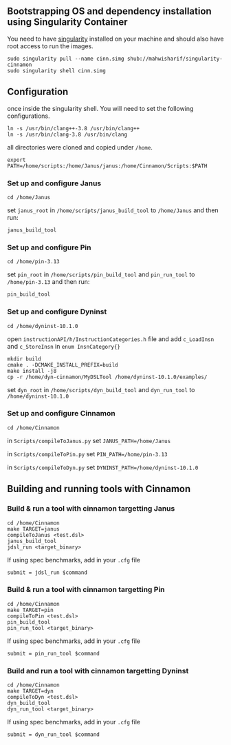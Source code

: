 ## Bootstrapping OS and dependency installation using Singularity Container 

You need to have [singularity](https://sylabs.io/guides/3.0/user-guide/quick_start.html) installed on your machine and should also have root access to run the images. 

```
sudo singularity pull --name cinn.simg shub://mahwisharif/singularity-cinnamon
sudo singularity shell cinn.simg
```

## Configuration 

once inside the singularity shell. You will need to set the following configurations. 

```
ln -s /usr/bin/clang++-3.8 /usr/bin/clang++
ln -s /usr/bin/clang-3.8 /usr/bin/clang
```

all directories were cloned and copied under `/home`. 

`export PATH=/home/scripts:/home/Janus/janus:/home/Cinnamon/Scripts:$PATH`

### Set up and configure Janus

`cd /home/Janus`

set `janus_root` in `/home/scripts/janus_build_tool` to `/home/Janus` and then run:

`janus_build_tool`

### Set up and configure Pin

`cd /home/pin-3.13`

set `pin_root` in `/home/scripts/pin_build_tool` and `pin_run_tool` to `/home/pin-3.13` and then run: 

`pin_build_tool`

### Set up and configure Dyninst
`cd /home/dyninst-10.1.0`

open `instructionAPI/h/InstructionCategories.h` file and add `c_LoadInsn` and `c_StoreInsn` in `enum InsnCategory{}`

```
mkdir build
cmake . -DCMAKE_INSTALL_PREFIX=build
make install -j8
cp -r /home/dyn-cinnamon/MyDSLTool /home/dyninst-10.1.0/examples/
```

set `dyn_root` in `/home/scripts/dyn_build_tool` and `dyn_run_tool` to `/home/dyninst-10.1.0`


### Set up and configure Cinnamon

`cd /home/Cinnamon`

in `Scripts/compileToJanus.py` set `JANUS_PATH=/home/Janus`

in `Scripts/compileToPin.py` set `PIN_PATH=/home/pin-3.13`

in `Scripts/compileToDyn.py` set `DYNINST_PATH=/home/dyninst-10.1.0`


## Building and running tools with Cinnamon 

### Build & run a tool with cinnamon targetting Janus
```
cd /home/Cinnamon
make TARGET=janus
compileToJanus <test.dsl>
janus_build_tool
jdsl_run <target_binary>
```

If using spec benchmarks, add in your `.cfg` file

`submit = jdsl_run $command`

### Build & run a tool with cinnamon targetting Pin
```
cd /home/Cinnamon
make TARGET=pin
compileToPin <test.dsl>
pin_build_tool
pin_run_tool <target_binary>
```

If using spec benchmarks, add in your `.cfg` file

`submit = pin_run_tool $command`

### Build and run a tool with cinnamon targetting Dyninst
```
cd /home/Cinnamon
make TARGET=dyn
compileToDyn <test.dsl>
dyn_build_tool
dyn_run_tool <target_binary>
```

If using spec benchmarks, add in your `.cfg` file

`submit = dyn_run_tool $command`
